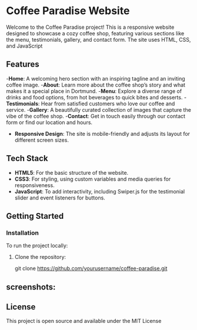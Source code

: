 # Coffee Paradise Website

Welcome to the Coffee Paradise project! This is a responsive website designed to showcase a cozy coffee shop, featuring various sections like the menu, testimonials, gallery, and contact form. The site uses HTML, CSS, and JavaScript

## Features

-**Home**: A welcoming hero section with an inspiring tagline and an inviting coffee image.
-**About**: Learn more about the coffee shop’s story and what makes it a special place in Dortmund.
-**Menu**: Explore a diverse range of drinks and food options, from hot beverages to quick bites and desserts.
-**Testimonials**: Hear from satisfied customers who love our coffee and service.
-**Gallery**: A beautifully curated collection of images that capture the vibe of the coffee shop.
-**Contact**: Get in touch easily through our contact form or find our location and hours.
- **Responsive Design**: The site is mobile-friendly and adjusts its layout for different screen sizes.

## Tech Stack

- **HTML5**: For the basic structure of the website.
- **CSS3**: For styling, using custom variables and media queries for responsiveness.
- **JavaScript**: To add interactivity, including Swiper.js for the testimonial slider and event listeners for buttons.


## Getting Started

### Installation

To run the project locally:

1. Clone the repository:

   git clone https://github.com/yourusername/coffee-paradise.git
## screenshots:


## License

This project is open source and available under the MIT License
